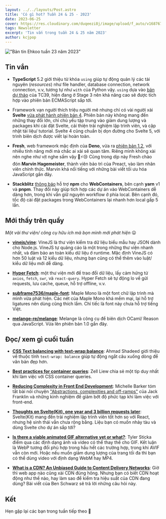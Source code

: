 ```yaml
---
layout: ../../layouts/Post.astro
title: 'Có gì hot? Tuần 24 & 25 - 2023'
date: 2023-06-25
cover: https://res.cloudinary.com/duqeezi8j/image/upload/f_auto/v1687675802/ehkoo/newsletters/w-24-25-2023.png
tags: Newsletter
excerpt: 'Tin vắn trong tuần 24 & 25 năm 2023'
author: kcjpop
---
```


!["Bản tin Ehkoo tuần 23 năm 2023"](https://res.cloudinary.com/duqeezi8j/image/upload/f_auto/v1687675802/ehkoo/newsletters/w-24-25-2023.png)

## Tin vắn

- **TypeScript** 5.2 giới thiệu từ khóa `using` giúp tự động quản lý các tài nguyên (_resources_) như file handler, database connection, network connection, v.v, tương tự như `with` của Python vậy. `using` dựa vào [bản dự thảo](https://github.com/tc39/proposal-explicit-resource-management) của TC39, hiện đang ở Stage 3 nên khả năng cao sẽ được tích hợp vào phiên bản ECMAScript sắp tới.

- Framework vạn người thích triệu người mê nhưng chỉ có vài người xài **Svelte** [vừa phát hành phiên bản 4](https://svelte.dev/blog/svelte-4). Phiên bản này không mang đến những thay đổi lớn, chỉ chủ yếu tập trung vào giảm dung lượng và packages khi cài đặt Svelte, cải thiện trải nghiệm lập trình viên, và cập nhật tài liệu/ tutorial. Svelte 4 cũng chuẩn bị dọn đường cho Svelte 5, với trình biên dịch được viết lại hoàn toàn.

- **Fresh**, web framework mặc định của **Deno**, vừa ra [phiên bản 1.2](https://deno.com/blog/fresh-1.2), với nhiều tính năng mới mà chắc ai xài sẽ quan tâm. Riêng mình không xài nên nghe như vịt nghe sấm vậy 🦆⚡️😢 Cũng trong dịp này Fresh chào đón **Marvin Hagemeister**, thành viên bảo trì của Preact, vào làm nhân viên chính thức. Marvin khá nổi tiếng với những bài viết tối ưu hóa JavaScript gần đây.

- **Stackblitz** [thông báo](https://blog.stackblitz.com/posts/announcing-native-package-manager-support/) hỗ trợ **npm** cho **WebContainers**, bên cạnh **yarn** v1 và **pnpm**. Thay đổi này giúp tích hợp các dự án vào WebContainers dễ dàng hơn, trong khi vẫn giữ nguyên workflow ở phía local. Bên cạnh đó, tốc độ cài đặt packages trong WebContainers lại nhanh hơn local gấp 5 lần.

## Mới thấy trên quầy

_Một vài thư viện/ công cụ hữu ích mà bọn mình mới phát hiện_ 😛

- [**vinejs/vine**](https://github.com/vinejs/vine): VineJS là thư viện kiểm tra dữ liệu biểu mẫu hay JSON dành cho Node.js. VineJS tự quảng cáo là một trong những thư viện nhanh nhất, và đảm bảo an toàn kiểu dữ liệu ở runtime. Mặc định VineJS có hơn 50 luật và 12 kiểu dữ liệu, nhưng bạn cũng có thể thêm vào luật/ kiểu dữ liệu mới dễ dàng.

- [**Hyper Fetch**](https://hyperfetch.bettertyped.com/): một thư viện mới để trao đổi dữ liệu, lấy cảm hứng từ `axios`, `fetch`, `swr`, và `react-query`. Hyper Fetch sẽ tự động lo về gửi requests, lưu cache, queue, hỗ trợ offline, v.v.

- [**subframe7536/maple-font**](https://github.com/subframe7536/maple-font): Maple Mono là một font chữ lập trình mà mình vừa phát hiện. Các nét của Maple Mono khá mềm mại, lại hỗ trợ ligatures nên dùng cũng thích lắm. Chỉ tiếc là font này chưa hỗ trợ tiếng Việt.

- [**melange-re/melange**](https://github.com/melange-re/melange): Melange là công cụ để biên dịch OCaml/ Reason qua JavaScript. Vừa lên phiên bản 1.0 gần đây.

## Đọc/ xem gì cuối tuần

- [**CSS Text balancing with text-wrap:balance**](https://ishadeed.com/article/css-text-wrap-balance/): Ahmad Shadeed giới thiệu về thuộc tính `text-wrap: balance` giúp tự động ngắt câu xuống dòng để văn bản đẹp hơn.

- [**Best practices for container queries**](https://zellwk.com/blog/container-queries-best-practice/): Zell Liew chia sẻ một tip duy nhất khi làm việc với CSS container queries.

- [**Reducing Complexity in Front End Development**](https://css-irl.info/reducing-complexity-in-front-end-development/): Michelle Barker tóm tắt bài nói chuyện ["Abstractions, complexities and off-ramps"](https://heypresents.com/talks/abstractions-complexities-and-off-ramps) của Jack Franklin và những kinh nghiệm để giảm bớt độ phức tạp khi làm việc với front-end.

- [**Thoughts on Svelte(Kit), one year and 3 billion requests later**](https://claudioholanda.ch/en/blog/svelte-kit-after-3-billion-requests/): Svelte(Kit) mang đến trải nghiệm lập trình viên tốt hơn so với React, nhưng hệ sinh thái vẫn chưa rộng bằng. Liệu bạn có muốn nhảy tàu và dùng Svelte cho dự án sắp tới?

- [**Is there a viable animated GIF alternative yet or what?**](https://cloudfour.com/thinks/animated-gif-alternative/): Tyler Sticka điểm qua các định dạng ảnh và video có thể thay thế cho GIF. Kết luận là WebP tương đối phù hợp trong hầu hết các trường hợp, trong khi AVIF vẫn còn mới. Hoặc nếu muốn giảm dung lượng của trang tối đa thì bạn có thể dùng video với định dạng WebM hay MP4.

- [**What is a CDN? An Unbiased Guide to Content Delivery Networks**](https://calibreapp.com/blog/content-delivery-networks-guide): Giờ thì web app nào cũng xài CDN đúng hông. Nhưng bạn có biết CDN hoạt động như thế nào, hay làm sao để kiểm tra hiệu suất của CDN đang dùng? Bài viết của Ben Schwarz sẽ trả lời những câu hỏi này.

## Kết

Hẹn gặp lại các bạn trong tuần tiếp theo 👋
